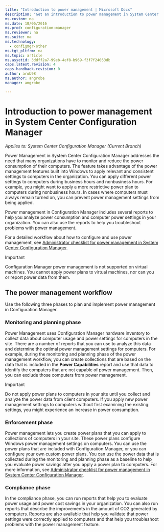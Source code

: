 ```yaml
---
title: "Introduction to power management | Microsoft Docs"
description: "Get an introduction to power management in System Center Configuration Manager."
ms.custom: na
ms.date: 10/06/2016
ms.prod: configuration-manager
ms.reviewer: na
ms.suite: na
ms.technology:
  - configmgr-other
ms.tgt_pltfrm: na
ms.topic: article
ms.assetid: 3ddff2a7-99eb-4ef8-b969-f3f7f24053db
caps.latest.revision: 4
caps.handback.revision: 0
author: arob98ms.author: angrobemanager: angrobe

---
```

# Introduction to power management in System Center Configuration Manager*Applies to: System Center Configuration Manager (Current Branch)*
Power Management in System Center Configuration Manager addresses the need that many organizations have to monitor and reduce the power consumption of their computers. The feature takes advantage of the power management features built into Windows to apply relevant and consistent settings to computers in the organization. You can apply different power settings to computers during business hours and nonbusiness hours. For example, you might want to apply a more restrictive power plan to computers during nonbusiness hours. In cases where computers must always remain turned on, you can prevent power management settings from being applied.  

 Power management in Configuration Manager includes several reports to help you analyze power consumption and computer power settings in your organization. You can also use the reports to help you troubleshoot problems with power management.  

 For a detailed workflow about how to configure and use power management, see [Administrator checklist for power management in System Center Configuration Manager](../../../../core/clients/manage/power/administrator-checklist-for-power-management.md).  

> [!IMPORTANT]  
>  Configuration Manager power management is not supported on virtual machines. You cannot apply power plans to virtual machines, nor can you or report power data from them.  

## The power management workflow  
 Use the following three phases to plan and implement power management in Configuration Manager.  

### Monitoring and planning phase  
 Power Management uses Configuration Manager hardware inventory to collect data about computer usage and power settings for computers in the site. There are a number of reports that you can use to analyze this data and determine the optimal power management settings for computers. For example, during the monitoring and planning phase of the power management workflow, you can create collections that are based on the data that is included in the **Power Capabilities** report and use that data to identify the computers that are not capable of power management. Then, you can exclude those computers from power management.  

> [!IMPORTANT]  
>  Do not apply power plans to computers in your site until you collect and analyze the power data from client computers. If you apply new power management settings to computers without first examining the existing settings, you might experience an increase in power consumption.  

### Enforcement phase  
 Power management lets you create power plans that you can apply to collections of computers in your site. These power plans configure Windows power management settings on computers. You can use the power plans that are included with Configuration Manager, or you can configure your own custom power plans. You can use the power data that is collected during the monitoring and planning phase as a baseline to help you evaluate power savings after you apply a power plan to computers. For more information, see [Administrator checklist for power management in System Center Configuration Manager](../../../../core/clients/manage/power/administrator-checklist-for-power-management.md).  

### Compliance phase  
 In the compliance phase, you can run reports that help you to evaluate power usage and power cost savings in your organization. You can also run reports that describe the improvements in the amount of CO2 generated by computers. Reports are also available that help you validate that power settings were correctly applied to computers and that help you troubleshoot problems with the power management feature.  
